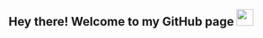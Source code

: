### <h2 align="center">Hey there! Welcome to my GitHub page <img src="https://raw.githubusercontent.com/iampavangandhi/iampavangandhi/master/gifs/Hi.gif" width="30px"></h2>

<!--
**PedroDaspett/pedrodaspett** is a ✨ _special_ ✨ repository because its `README.md` (this file) appears on your GitHub profile.

Here are some ideas to get you started:

- 🔭 I’m currently working on ...
- 🌱 I’m currently learning ...
- 👯 I’m looking to collaborate on ...
- 🤔 I’m looking for help with ...
- 💬 Ask me about ...
- 📫 How to reach me: ...
- 😄 Pronouns: ...
- ⚡ Fun fact: ...
-->

